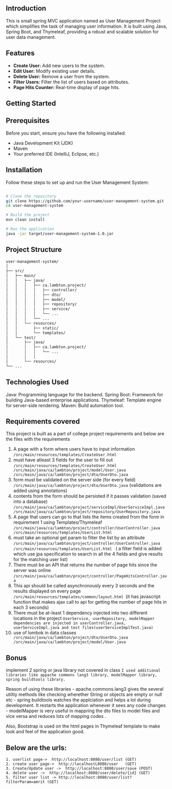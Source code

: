 ## Introduction

This is small spring MVC application named as User Management Project which simplifies the task of managing user information. It is built using Java, Spring Boot, and Thymeleaf, providing a robust and scalable solution for user data management.

## Features

- **Create User:** Add new users to the system.
- **Edit User:** Modify existing user details.
- **Delete User:** Remove a user from the system.
- **Filter Users:** Filter the list of users based on attributes.
- **Page Hits Counter:** Real-time display of page hits.

## Getting Started

## Prerequisites

Before you start, ensure you have the following installed:

- Java Development Kit (JDK)
- Maven
- Your preferred IDE (IntelliJ, Eclipse, etc.)

## Installation

Follow these steps to set up and run the User Management System:

```bash

# Clone the repository
git clone https://github.com/your-username/user-management-system.git
cd user-management-system

# Build the project
mvn clean install

# Run the application
java -jar target/user-management-system-1.0.jar
```

## Project Structure

```bash
user-management-system/
│
├── src/
│   ├── main/
│   │   ├── java/
│   │   │   ├── ca.lambton.project/
│   │   │   │   ├── controller/
│   │   │   │   ├── dto/
│   │   │   │   ├── model/
│   │   │   │   ├── repository/
│   │   │   │   ├── service/
│   │   │   │   └── ...
│   │   │   └── ...
│   │   └── resources/
│   │       ├── static/
│   │       └── templates/
│   └── test/
│       ├── java/
│       │   ├── ca.lambton.project/
│       │   │   └── ...
│       │   │   
│       └── resources/
└── ...

```

## Technologies Used
Java: Programming language for the backend.
Spring Boot: Framework for building Java-based enterprise applications.
Thymeleaf: Template engine for server-side rendering.
Maven: Build automation tool.

## Requirements covered
This project is built as a part of college project requirements and below are the files with the requirements

1. A page with a form where users have to input information  
    ``` /src/main/resources/templates/CreateUser.html ```
2. must have atleast 3 fields for the user to fill out
         ``` /src/main/resources/templates/CreateUser.html
   /src/main/java/ca/lambton/project/model/User.java
    /src/main/java/ca/lambton/project/dto/UserDto.java ```
4. form must be validated on the server side (for every field)
    ``` /src/main/java/ca/lambton/project/dto/UserDto.java ``` (validations are added using annotations)
5. contents from the form should be persisted if it passes validation (saved into a database)
        ``` /src/main/java/ca/lambton/project/serviceImpl/UserServiceImpl.java
        /src/main/java/ca/lambton/project/repository/UserRepository.java ```
6. A page that users can go to that lists the items created from the form in requirement 1 using Templates/Thymeleaf
        ``` /src/main/java/ca/lambton/project/controller/UserController.java 
    /src/main/resources/templates/UserList.html ```
7. must take an optional get param to filter the list by an attribute
        ``` /src/main/java/ca/lambton/project/controller/UserController.java
     /src/main/resources/templates/UserList.html  ``` ( a filter field is added which use jpa specification to search in all the 4 fields and give results for the matching user list)
8. There must be an API that returns the number of page hits since the server was online
    ``` /src/main/java/ca/lambton/project/controller/PageHitsController.java ```
9. This api should be called asynchronously every 3 seconds and the results displayed on every page
    ``` /src/main/resources/templates/common/layout.html  ```(it has javascript function that makes ajax call to api for getting the number of page hits in each 3 seconds)
10. There must be at-least 1 dependency injected into two different locations in the project 
    ``` UserService, userRepository, modelMapper dependencies are injected in userController.java, userServiceImpl.java and test files(userServiceImplTest.java)  ```
11.  use of lombok in data classes
    ```  /src/main/java/ca/lambton/project/dto/UserDto.java
    /src/main/java/ca/lambton/project/model/User.java ```

## Bonus

implement 2 spring or java library not covered in class
    ``` I used additional libraries like appache commons lang3 library, modelMapper library, spring buildtools library. ```

Reason of using these libraries
    - apache.commons.lang3 gives the several utiltiy methods like checking wherether String or objects are empty or null etc
    - spring buildtools watches the applciation and helps a lot during development. It restarts the application whenever it sees any code changes
    - modelMapper is very useful in mappring the dto files to model files and vice versa and reduces lots of mapping codes .

Also, Bootstrap is used on the html pages in Thymeleaf template to make look and feel of the application good.

## Below are the urls:
 ```
1. userlist page->  http://localhost:8080/user/list (GET)
2. create user page->  http://localhostL8080/user   (GET)
3. Create/Update user ->  http://localhost:8080/user/save (POST)
4. delete user ->  http://localhost:8080/user/delete/{id} (GET)
5. filter user list -> http://localhost:8080/user/list?filterParam=amrit (GET)
```
